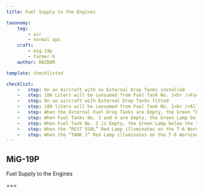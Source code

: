 ```yaml
---
title: Fuel Supply to the Engines

taxonomy:
    tag:
        - air
        - normal ops
    craft: 
        - mig-19p
        - farmer-b
    author: RAZBAM

template: checklistnd

checklist:
    -   step: On an Aircraft with no External Drop Tanks installed
    -   step: 100 Liters will be consumed from Fuel Tank No. 1<br />Fuel Tanks No. 3, 4 and 2 will be Emptied concurrently<br />Remaining Fuel in Tank No. 1.
    -   step: On an aircraft with External Drop Tanks fitted
    -   step: 100 liters will be consumed from Fuel Tank No. 1<br />All the Fuel from the External Drop Tanks will be consumed<br />Another 100 liters will be consumed from fuel tank No. 1<br />Fuel Tanks No. 3, 4 and 2 will be Emptied concurrently<br />Remaining Fuel in Tank No. 1.
    -   step: When the External Fuel Drop Tanks are Empty, the Green “EXT.TANKS EMPTY” Lamp will illuminate.
    -   step: When Fuel Tanks No. 3 and 4 are Empty, the Green Lamp below the “PUMP TANK 3” and “PUMP TANK 4” Switches will turn illuminate.
    -   step: When Fuel Tank No. 2 is Empty, the Green Lamp below the “PUMP TANK 2” switch will illuminate.
    -   step: When the “REST 550L” Red Lamp illuminates on the T-6 Warning Panel, the Aircraft should enough Fuel for a Flight Time of approximately 20 Minutes at an Altitude of 500 meters and a Speed of 500 Km/h.
    -   step: When the “TANK 1” Red Lamp illuminates on the T-6 Warning Panel, the Fuel remaining in the Fuel Supply System may still be enough for a Flight Time of 5 Minutes depending on the Altitude and the Engine Throttle Settings.
---
```


## MiG-19P 
Fuel Supply to the Engines

===

